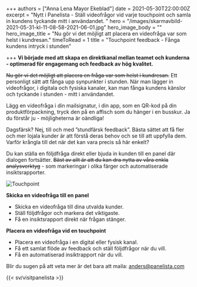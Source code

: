 +++
authors = ["Anna Lena Mayor Ekeblad"]
date = 2021-05-30T22:00:00Z
excerpt = "Nytt i Panelista - Ställ videofrågor vid varje touchpoint och samla in kundens tyckande mitt i användandet. "
hero = "/images/skarmavbild-2021-05-31-kl-11-08-58-2021-06-01.jpg"
hero_image_body = ""
hero_image_title = "Nu gör vi det möjligt att placera en videofråga var som helst i kundresan."
timeToRead = 1
title = "Touchpoint feedback - Fånga kundens intryck i stunden"

+++
**Vi började med att skapa en direktkanal mellan teamet och kunderna - optimerad för engagemang och feedback av hög kvalitet.**

~~Nu gör vi det möjligt att placera en fråga var som helst i kundresan.~~ Ett personligt sätt att fånga upp synpunkter i stunden. När man lägger in videofrågor, i digitala och fysiska kanaler, kan man fånga kundens känslor och tyckande i stunden - mitt i användandet.

Lägg en videofråga i din mailsignatur, i din app, som en QR-kod på din produktförpackning, tryck den på en affisch som du hänger i en busskur. Ja du förstår ju - möjligheterna är oändliga!

Dagsfärsk? Nej, till och med ”stundfärsk feedback”. Bästa sättet att få fler och mer lojala kunder är att förstå deras behov och se till att uppfylla dem. Varför krångla till det när det kan vara precis så här enkelt?

Du kan ställa en följdfråga direkt eller bjuda in kunden till en panel där dialogen fortsätter. ~~Bäst av allt är att du kan dra nytta av våra enkla analysverktyg~~ - som markeringar i olika färger och automatiserade insiktsrapporter.

<div class="Image__Medium"> <img src="/images/skarmavbild-2021-05-31-kl-11-11-30-2021-05-31.png" alt="Touchpoint" /> </div>

**Skicka en videofråga till en panel**

* Skicka en videofråga till dina utvalda kunder.
* Ställ följdfrågor och markera det viktigaste.
* Få en insiktsrapport direkt när frågan stänger.

**Placera en videofråga vid en touchpoint**

* Placera en videofråga i en digital eller fysisk kanal.
* Få ett samlat flöde av feedback och ställ följdfrågor när du vill.
* Få en automatiserad insiktrapport när du vill.

Blir du sugen på att veta mer är det bara att maila: [anders@panelista.com](mailto:anders@panelista.com "Anders")

{{< sv/visitpanelista >}}